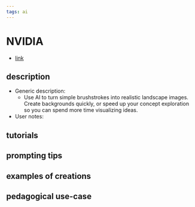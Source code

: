 ```yaml
---
tags: ai 
---
```



# NVIDIA


* [link](https://www.nvidia.com/en-us/studio/canvas/)

## description
* Generic description: 
    * Use AI to turn simple brushstrokes into realistic landscape images. Create backgrounds quickly, or speed up your concept exploration so you can spend more time visualizing ideas.
* User notes:

## tutorials

## prompting tips

## examples of creations 

## pedagogical use-case 
